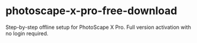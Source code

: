 # photoscape-x-pro-free-download
Step-by-step offline setup for PhotoScape X Pro. Full version activation with no login required.
